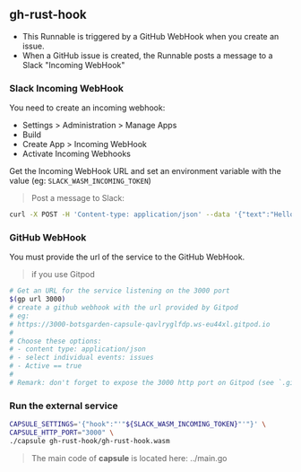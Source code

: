 ## gh-rust-hook

- This Runnable is triggered by a GitHub WebHook when you create an issue. 
- When a GitHub issue is created, the Runnable posts a message to a Slack "Incoming WebHook"

### Slack Incoming WebHook

You need to create an incoming webhook:

- Settings > Administration > Manage Apps
- Build
- Create App > Incoming WebHook
- Activate Incoming Webhooks

Get the Incoming WebHook URL and set an environment variable with the value (eg: `SLACK_WASM_INCOMING_TOKEN`)

> Post a message to Slack:
```bash
curl -X POST -H 'Content-type: application/json' --data '{"text":"Hello, World!"}' ${SLACK_WASM_INCOMING_TOKEN}
```

### GitHub WebHook

You must provide the url of the service to the GitHub WebHook.

> if you use Gitpod
```bash
# Get an URL for the service listening on the 3000 port
$(gp url 3000) 
# create a github webhook with the url provided by Gitpod
# eg:
# https://3000-botsgarden-capsule-qavlryglfdp.ws-eu44xl.gitpod.io
#
# Choose these options:
# - content type: application/json
# - select individual events: issues 
# - Active == true
#
# Remark: don't forget to expose the 3000 http port on Gitpod (see `.gitpod.yml`)
```

### Run the external service

```bash
CAPSULE_SETTINGS='{"hook":"'"${SLACK_WASM_INCOMING_TOKEN}"'"}' \
CAPSULE_HTTP_PORT="3000" \
./capsule gh-rust-hook/gh-rust-hook.wasm
```

> The main code of **capsule** is located here: ../main.go
